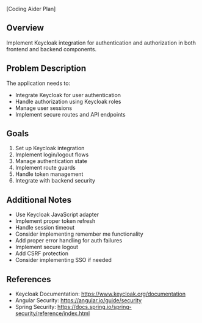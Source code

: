 [Coding Aider Plan]

## Overview
Implement Keycloak integration for authentication and authorization in both frontend and backend components.

## Problem Description
The application needs to:
- Integrate Keycloak for user authentication
- Handle authorization using Keycloak roles
- Manage user sessions
- Implement secure routes and API endpoints

## Goals
1. Set up Keycloak integration
2. Implement login/logout flows
3. Manage authentication state
4. Implement route guards
5. Handle token management
6. Integrate with backend security


## Additional Notes
- Use Keycloak JavaScript adapter
- Implement proper token refresh
- Handle session timeout
- Consider implementing remember me functionality
- Add proper error handling for auth failures
- Implement secure logout
- Add CSRF protection
- Consider implementing SSO if needed

## References
- Keycloak Documentation: https://www.keycloak.org/documentation
- Angular Security: https://angular.io/guide/security
- Spring Security: https://docs.spring.io/spring-security/reference/index.html
